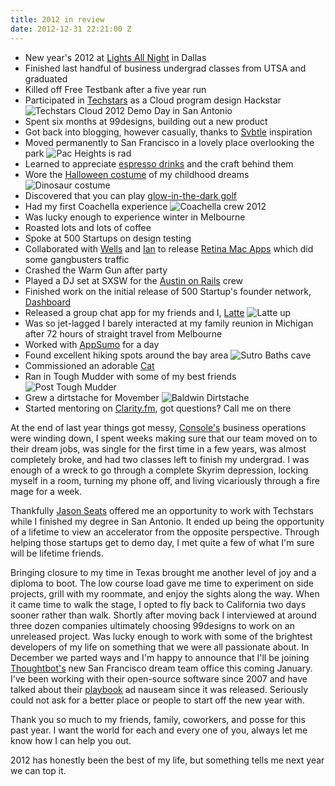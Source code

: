 ```yaml
---
title: 2012 in review
date: 2012-12-31 22:21:00 Z
---
```


* New year's 2012 at [Lights All Night](https://www.lightsallnight.com/) in Dallas
* Finished last handful of business undergrad classes from UTSA and graduated
* Killed off Free Testbank after a five year run
* Participated in [Techstars](https://techstars.com) as a Cloud program design Hackstar ![Techstars Cloud 2012 Demo Day in San Antonio](https://f.cl.ly/items/2B0f1h3E2i2a3S2L012y/546179_10101486990096740_165058834_n.jpeg)
* Spent six months at 99designs, building out a new product
* Got back into blogging, however casually, thanks to [Svbtle](https://svbtle.com/) inspiration
* Moved permanently to San Francisco in a lovely place overlooking the park ![Pac Heights is rad](https://f.cl.ly/items/3g2U1Z2s333R2X3g2A3l/IMG_1418.jpg)
* Learned to appreciate [espresso drinks](https://shittylatte.com) and the craft behind them
* Wore the [Halloween costume](https://bigkidcostumes.com/) of my childhood dreams ![Dinosaur costume](https://f.cl.ly/items/3P241U070d2h1F0C0C3o/398333_531760132434_449512054_n.jpeg)
* Discovered that you can play [glow-in-the-dark golf](https://www.amazon.com/Nitelite-Golf-Ball-Glow-Official/dp/B000L1IJJM/ref=sr_1_6?ie=UTF8&qid=1356992769&sr=8-6&keywords=glow+in+the+dark+golf+balls)
* Had my first Coachella experience ![Coachella crew 2012](https://f.cl.ly/items/1K442h2m0j1B2w3L1W1P/538774_1691978782415_1839610509_n.jpeg)
* Was lucky enough to experience winter in Melbourne
* Roasted lots and lots of coffee
* Spoke at 500 Startups on design testing
* Collaborated with [Wells](https://twitter.com/wr) and [Ian](https://www.ianhirschfeld.com/) to release [Retina Mac Apps](https://retinamacapps.com/) which did some gangbusters traffic
* Crashed the Warm Gun after party
* Played a DJ set at SXSW for the [Austin on Rails](https://austinonrails.org/) crew
* Finished work on the initial release of 500 Startup's founder network, [Dashboard](https://dashboard.io)
* Released a group chat app for my friends and I, [Latte](https://latteup.com) ![Latte up](https://f.cl.ly/items/1K3W1G0H1j401H1r150Z/IMG_1455.jpg)
* Was so jet-lagged I barely interacted at my family reunion in Michigan after 72 hours of straight travel from Melbourne
* Worked with [AppSumo](https://appsumo.com) for a day
* Found excellent hiking spots around the bay area ![Sutro Baths cave](https://f.cl.ly/items/0C1U1L2V2v0Y0A1z2M0t/IMG_1569.jpg)
* Commissioned an adorable [Cat](https://dribbble.com/shots/542089-Nosegrind-Cat)
* Ran in Tough Mudder with some of my best friends ![Post Tough Mudder](https://f.cl.ly/items/2V1p3l1r3d0k0E2l1Q0a/DSCN6500.jpg)
* Grew a dirtstache for Movember ![Baldwin Dirtstache](https://f.cl.ly/items/0R0R2D272w401U3v2Q0y/IMG_1534.jpg)
* Started mentoring on [Clarity.fm](https://clarity.fm/alexbaldwin), got questions? Call me on there

At the end of last year things got messy, [Console's](https://console.fm) business operations were winding down, I spent weeks making sure that our team moved on to their dream jobs, was single for the first time in a few years, was almost completely broke, and had two classes left to finish my undergrad. I was enough of a wreck to go through a complete Skyrim depression, locking myself in a room, turning my phone off, and living vicariously through a fire mage for a week.

Thankfully [Jason Seats](https://twitter.com/seats) offered me an opportunity to work with Techstars while I finished my degree in San Antonio. It ended up being the opportunity of a lifetime to view an accelerator from the opposite perspective. Through helping those startups get to demo day, I met quite a few of what I'm sure will be lifetime friends.

Bringing closure to my time in Texas brought me another level of joy and a diploma to boot. The low course load gave me time to experiment on side projects, grill with my roommate, and enjoy the sights along the way. When it came time to walk the stage, I opted to fly back to California two days sooner rather than walk. Shortly after moving back I interviewed at around three dozen companies ultimately choosing 99designs to work on an unreleased project. Was lucky enough to work with some of the brightest developers of my life on something that we were all passionate about. In December we parted ways and I'm happy to announce that I'll be joining [Thoughtbot's](https://thoughtbot.com) new San Francisco dream team office this coming January. I've been working with their open-source software since 2007 and have talked about their [playbook](https://playbook.thoughtbot.com/) ad nauseam since it was released. Seriously could not ask for a better place or people to start off the new year with.

Thank you so much to my friends, family, coworkers, and posse for this past year. I want the world for each and every one of you, always let me know how I can help you out.

2012 has honestly been the best of my life, but something tells me next year we can top it.
